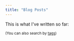 ```yaml
---
title: "Blog Posts"
---
```


This is what I've written so far:

<small>(You can also search by [tags](/tags))</small>
